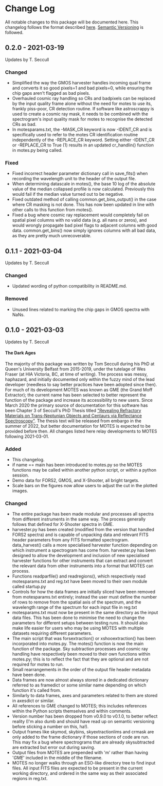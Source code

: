 # Change Log
All notable changes to this package will be documented here. 
This changelog follows the format described [here](https://keepachangelog.com/en/0.3.0/). [Semantic Versioning](https://semver.org/) is followed.

## 0.2.0 - 2021-03-19
Updates by T. Seccull

### Changed
- Simplified the way the GMOS harvester handles incoming qual frame and converts
it so good pixels=1 and bad pixels=0, while ensuring the chip gaps aren't
flagged as bad pixels.
- Overhauled cosmic ray handling so CRs and badpixels can be replaced by the
input quality frame alone without the need for motes to use its, frankly 
piss-poor, CR detection routine. If software like astroscrappy is used to 
create a cosmic ray mask, it needs to be combined with the spectrogram's
input quality mask for motes to recognise the detected CRs as bad.
- In motesparams.txt, the -MASK_CR keyword is now -IDENT_CR and is specifically
used to refer to the motes CR identification routine independently of the
 -REPLACE_CR keyword. Setting either -IDENT_CR or -REPLACE_CR to True (1)
results in an updated cr_handlin() function in motes.py being called.

### Fixed
- Fixed incorrect header parameter dictionary call in save_fits() when 
recording the wavelength unit to the header of the output file.
- When determining datascale in motes(), the base 10 log of the absolute value 
of the median collapsed profile is now calculated. Previously this would fail 
if the median value turned out to be negative.
- Fixed outdated method of calling common.get_bins_output() in the case where 
CR masking is not done. This has now been updated in line with other calls to 
this function from motes().
- Fixed a bug where cosmic ray replacement would completely fail on spatial
pixel columns with no valid data (e.g. all nans or zeros), and would wrongly 
propagate bad pixel flags to adjacent columns with good data. common.get_bins()
now simply ignores columns with all bad data, as they are pretty much 
unrecoverable. 

## 0.1.1 - 2021-03-04
Updates by T. Seccull

### Changed
- Updated wording of python compatibility in README.md.

### Removed
- Unused lines related to marking the chip gaps in GMOS spectra with NaNs.


## 0.1.0 - 2021-03-03
Updates by T. Seccull

#### The Dark Ages
The majority of this package was written by Tom Seccull during his PhD at 
Queen's University Belfast from 2015-2019, under the tutelage of Wes Fraser (at 
HIA Victoria, BC, at time of writing). The process was messy, haphazard, and 
initially documented only within the fuzzy mind of the lead developer (needless 
to say better practices have been adopted since then). For much of 
its development MOTES was known as GME (the Grand Moff Extractor); the current 
name has been selected to better represent the function of the package and 
increase its accessibility to new users. Since March 2020 the primary source of 
documentation for this software has been Chapter 3 of Seccull's PhD Thesis 
titled ["Revealing Refractory Materials on Trans-Neptunian Objects and Centaurs 
via Reflectance Spectroscopy"](https://pure.qub.ac.uk/en/studentTheses/revealing-refractory-materials-on-trans-neptunian-objects-and-cen). The thesis text will be 
released from embargo in the summer of 2022, but better documentation for MOTES 
is expected to be provided before then. All changes listed here relay 
developments to MOTES following 2021-03-01.

### Added
- This changelog.
- if name == main has been introduced to motes.py so the MOTES functions may be 
called within another python script, or within a python session.
- Demo data for FORS2, GMOS, and X-Shooter, all bright targets.
- Scale bars on the figures now allow users to adjust the cut in the plotted 
images.

### Changed
- The entire package has been made modular and processes all spectra from 
different instruments in the same way. The process generally follows that 
defined for X-Shooter spectra in GME.
- harvester.py has been created (modified from the version that handled FORS2 
spectra) and is capable of unpacking data and relevant FITS header parameters 
from any FITS formatted spectrogram. data_harvest() calls a more specialised 
harvester function depending on which instrument a spectrogram has come from. 
harvester.py has been designed to allow the development and inclusion of new 
specialised harvester functions for other instruments that can extract and 
convert the relevant data from other instruments into a format that MOTES can 
process.
- Functions readparfile() and readregions(), which respectively read 
motesparams.txt and reg.txt have been moved to their own module called 
startup.py
- Controls for how the data frames are initially sliced have been removed from 
motesparams.txt entirely; instead the user must define the number of rows to 
remove from the spatial axis of the spectrum, and the wavelength range of the 
spectrum for each input file in reg.txt
- motesparams.txt must now be present in the same directory as the input data 
files. This has been done to minimise the need to change the parameters for 
different setups between testing runs. It should also make life easier for users
who may be using MOTES with multiple datasets requiring different parameters.
- The main script that was forsextraction() or xshooextraction() has been 
incorporated into motes.py. The motes() function is now the main function of the 
package. Sky subtraction processes and cosmic ray handling have respectively 
been moved to their own functions within motes.py; this is to reflect the fact 
that they are optional and are not required for motes to run.
- Small rearrangements in the order of the output file header metadata have been
done.
- Data frames are now almost always stored in a dedicated dictionary referred to
as framedict or some similar name depending on which function it's called from.
- Similarly to data frames, axes and parameters related to them are stored in 
axesdict or similar.
- All references to GME changed to MOTES; this includes references within the 
Python scripts themselves and within comments.
- Version number has been dropped from v0.9.0 to v0.1.0, to better reflect 
reality (I'm also dumb and should have read up on semantic versioning before 
sticking a number on this, ha!).
- Output frames like skymod, skybins, skyextractionlims and crmask are only 
added to the frame dictionary if those sections of code are run. This may
fix a bug where spectrograms that are already skysubtracted are extracted
but error out during saving.
- Output files from MOTES are prepended with 'm' rather than having '_GME_'
included in the middle of the filename.
- MOTES no longer walks through an ESO-like directory tree to find input files.
All input FITS files are expected to be present in the current working 
directory, and ordered in the same way as their associated regions in reg.txt.

